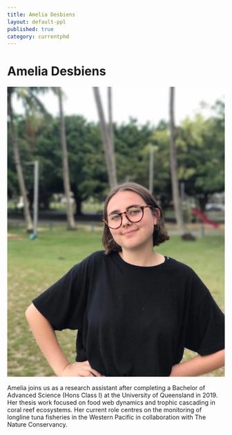 ```yaml
---
title: Amelia Desbiens
layout: default-ppl
published: true
category: currentphd
---
```


# Amelia Desbiens
![](/images/people/amelia-desbiens.jpg)  

Amelia joins us as a research assistant after completing a Bachelor of Advanced Science (Hons Class I) at the University of Queensland in 2019. Her thesis work focused on food web dynamics and trophic cascading in coral reef ecosystems. Her current role centres on the monitoring of longline tuna fisheries in the Western Pacific in collaboration with The Nature Conservancy.
